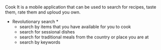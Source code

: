 Cook It is a mobile application that can be used to search for recipes, taste them, rate them and uploud you own.

* Revolutionary search *
  - search by items that you have available for you to cook
  - search for sessional dishes
  - search for traditional meals from the country or place you are at
  - search by keywords
